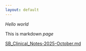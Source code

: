 ```yaml
---
layout: default
---
```


*Hello world*

This is markdown _page_

<a href="test">SB_Clinical_Notes-2025-October.md</a>